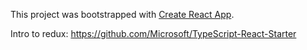 This project was bootstrapped with [Create React App](https://github.com/facebookincubator/create-react-app).

Intro to redux: https://github.com/Microsoft/TypeScript-React-Starter


